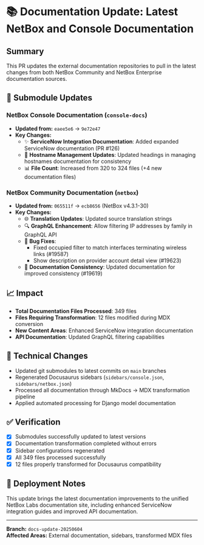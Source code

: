 # 📚 Documentation Update: Latest NetBox and Console Documentation

## Summary

This PR updates the external documentation repositories to pull in the latest changes from both NetBox Community and NetBox Enterprise documentation sources.

## 🔄 Submodule Updates

### NetBox Console Documentation (`console-docs`)
- **Updated from:** `eaee5e6` → `9e72e47`
- **Key Changes:**
  - ✨ **ServiceNow Integration Documentation**: Added expanded ServiceNow documentation (PR #126)
  - 📝 **Hostname Management Updates**: Updated headings in managing hostnames documentation for consistency
  - 📊 **File Count**: Increased from 320 to 324 files (+4 new documentation files)

### NetBox Community Documentation (`netbox`)
- **Updated from:** `065511f` → `ecb8656` (NetBox v4.3.1-30)
- **Key Changes:**
  - 🌐 **Translation Updates**: Updated source translation strings
  - 🔍 **GraphQL Enhancement**: Allow filtering IP addresses by family in GraphQL API
  - 🐛 **Bug Fixes**: 
    - Fixed occupied filter to match interfaces terminating wireless links (#19587)
    - Show description on provider account detail view (#19623)
  - 📝 **Documentation Consistency**: Updated documentation for improved consistency (#19619)

## 📈 Impact

- **Total Documentation Files Processed**: 349 files
- **Files Requiring Transformation**: 12 files modified during MDX conversion
- **New Content Areas**: Enhanced ServiceNow integration documentation
- **API Documentation**: Updated GraphQL filtering capabilities

## 🔧 Technical Changes

- Updated git submodules to latest commits on `main` branches
- Regenerated Docusaurus sidebars (`sidebars/console.json`, `sidebars/netbox.json`)
- Processed all documentation through MkDocs → MDX transformation pipeline
- Applied automated processing for Django model documentation

## ✅ Verification

- [x] Submodules successfully updated to latest versions
- [x] Documentation transformation completed without errors
- [x] Sidebar configurations regenerated
- [x] All 349 files processed successfully
- [x] 12 files properly transformed for Docusaurus compatibility

## 🚀 Deployment Notes

This update brings the latest documentation improvements to the unified NetBox Labs documentation site, including enhanced ServiceNow integration guides and improved API documentation.

---

**Branch:** `docs-update-20250604`  
**Affected Areas:** External documentation, sidebars, transformed MDX files 